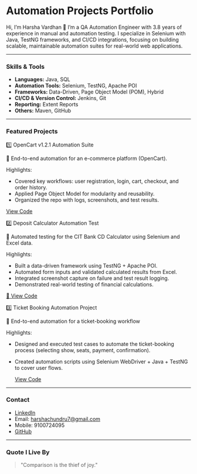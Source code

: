 # Automation Projects Portfolio

Hi, I’m Harsha Vardhan 👋
I’m a QA Automation Engineer with 3.8 years of experience in manual and automation testing.
I specialize in Selenium with Java, TestNG frameworks, and CI/CD integrations, focusing on building scalable, maintainable automation suites for real-world web applications.

---

### Skills & Tools
- **Languages:** Java, SQL  
- **Automation Tools:** Selenium, TestNG, Apache POI
- **Frameworks:** Data-Driven, Page Object Model (POM), Hybrid
- **CI/CD & Version Control:** Jenkins, Git
- **Reporting:** Extent Reports
- **Others:** Maven, GitHub

---
### Featured Projects
1️⃣ OpenCart v1.2.1 Automation Suite

📍 End-to-end automation for an e-commerce platform (OpenCart).

Highlights:
- Covered key workflows: user registration, login, cart, checkout, and order history.
- Applied Page Object Model for modularity and reusability.
- Organized the repo with logs, screenshots, and test results.

[View Code]([url](https://github.com/Harsha-vardhan-7/Automation-projects-portifolio/tree/main/OpencartV121))

2️⃣ Deposit Calculator Automation Test

📍 Automated testing for the CIT Bank CD Calculator using Selenium and Excel data.

Highlights:
- Built a data-driven framework using TestNG + Apache POI.
- Automated form inputs and validated calculated results from Excel.
- Integrated screenshot capture on failure and test result logging.
- Demonstrated real-world testing of financial calculations.

[🔗 View Code]([url](https://github.com/Harsha-vardhan-7/Automation-projects-portifolio/tree/main/Projects-Automation/src/test/java/datadriventest))


3️⃣ Ticket Booking Automation Project

📍 End-to-end automation for a ticket-booking workflow

Highlights:
- Designed and executed test cases to automate the ticket-booking process (selecting show, seats, payment, confirmation).
- Created automation scripts using Selenium WebDriver + Java + TestNG to cover user flows.

  [View Code]([url](https://github.com/Harsha-vardhan-7/Automation-projects-portifolio/tree/main/Projects-Automation/src/test/java/TicketBooking))
---

### Contact
- [LinkedIn](https://www.linkedin.com/in/harsha-vardhan-8004461a2)  
- Email: harshachundru7@gmail.com  
- Mobile: 9100724095  
- [GitHub](https://github.com/Harsha-vardhan-7)

---

### Quote I Live By
> "Comparison is the thief of joy."
